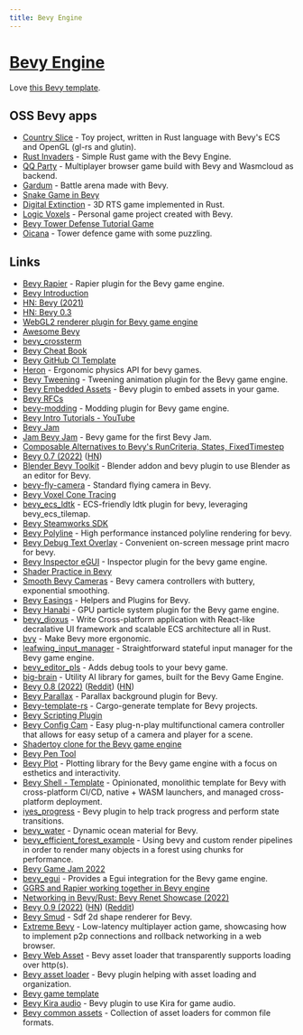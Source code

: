 ```yaml
---
title: Bevy Engine
---
```


# [Bevy Engine](https://bevyengine.org/)

Love [this Bevy template](https://github.com/NiklasEi/bevy_game_template).

## OSS Bevy apps

- [Country Slice](https://github.com/anopara/country-slice) - Toy project, written in Rust language with Bevy's ECS and OpenGL (gl-rs and glutin).
- [Rust Invaders](https://github.com/jeremychone-channel/rust-invaders) - Simple Rust game with the Bevy Engine.
- [QQ Party](https://github.com/alanpoon/qq_party) - Multiplayer browser game build with Bevy and Wasmcloud as backend.
- [Gardum](https://github.com/gardum-game/gardum) - Battle arena made with Bevy.
- [Snake Game in Bevy](https://github.com/marcusbuffett/bevy_snake)
- [Digital Extinction](https://github.com/DigitalExtinction/Game) - 3D RTS game implemented in Rust.
- [Logic Voxels](https://github.com/mwbryant/logic_voxels) - Personal game project created with Bevy.
- [Bevy Tower Defense Tutorial Game](https://github.com/mwbryant/bevy-tower-defense-tutorial)
- [Oicana](https://github.com/NiklasEi/oicana) - Tower defence game with some puzzling.

## Links

- [Bevy Rapier](https://github.com/dimforge/bevy_rapier) - Rapier plugin for the Bevy game engine.
- [Bevy Introduction](https://bevyengine.org/news/introducing-bevy/)
- [HN: Bevy (2021)](https://news.ycombinator.com/item?id=24123283)
- [HN: Bevy 0.3](https://news.ycombinator.com/item?id=24983956)
- [WebGL2 renderer plugin for Bevy game engine](https://github.com/mrk-its/bevy_webgl2)
- [Awesome Bevy](https://github.com/bevyengine/awesome-bevy)
- [bevy_crossterm](https://github.com/octotep/bevy_crossterm)
- [Bevy Cheat Book](https://bevy-cheatbook.github.io/)
- [Bevy GitHub CI Template](https://github.com/bevyengine/bevy_github_ci_template)
- [Heron](https://github.com/jcornaz/heron) - Ergonomic physics API for bevy games.
- [Bevy Tweening](https://github.com/djeedai/bevy_tweening) - Tweening animation plugin for the Bevy game engine.
- [Bevy Embedded Assets](https://github.com/vleue/bevy_embedded_assets) - Bevy plugin to embed assets in your game.
- [Bevy RFCs](https://github.com/bevyengine/rfcs)
- [bevy-modding](https://github.com/zylkowski/bevy-modding) - Modding plugin for Bevy game engine.
- [Bevy Intro Tutorials - YouTube](https://www.youtube.com/playlist?list=PLT_D88-MTFOPPl75g4WshL1Gx2bnGTUkz)
- [Bevy Jam](https://itch.io/jam/bevy-jam-1)
- [Jam Bevy Jam](https://github.com/killercup/marmalade) - Bevy game for the first Bevy Jam.
- [Composable Alternatives to Bevy's RunCriteria, States, FixedTimestep](https://github.com/IyesGames/iyes_loopless)
- [Bevy 0.7 (2022)](https://bevyengine.org/news/bevy-0-7/) ([HN](https://news.ycombinator.com/item?id=31043668))
- [Blender Bevy Toolkit](https://github.com/sdfgeoff/blender_bevy_toolkit) - Blender addon and bevy plugin to use Blender as an editor for Bevy.
- [bevy-fly-camera](https://github.com/mcpar-land/bevy_fly_camera) - Standard flying camera in Bevy.
- [Bevy Voxel Cone Tracing](https://github.com/cryscan/bevy-hikari)
- [bevy_ecs_ldtk](https://github.com/Trouv/bevy_ecs_ldtk) - ECS-friendly ldtk plugin for bevy, leveraging bevy_ecs_tilemap.
- [Bevy Steamworks SDK](https://github.com/HouraiTeahouse/bevy-steamworks)
- [Bevy Polyline](https://github.com/ForesightMiningSoftwareCorporation/bevy_polyline) - High performance instanced polyline rendering for bevy.
- [Bevy Debug Text Overlay](https://github.com/nicopap/bevy-debug-text-overlay) - Convenient on-screen message print macro for bevy.
- [Bevy Inspector eGUI](https://github.com/jakobhellermann/bevy-inspector-egui) - Inspector plugin for the bevy game engine.
- [Shader Practice in Bevy](https://github.com/wilk10/shader_practice)
- [Smooth Bevy Cameras](https://github.com/bonsairobo/smooth-bevy-cameras) - Bevy camera controllers with buttery, exponential smoothing.
- [Bevy Easings](https://github.com/vleue/bevy_easings) - Helpers and Plugins for Bevy.
- [Bevy Hanabi](https://github.com/djeedai/bevy_hanabi) - GPU particle system plugin for the Bevy game engine.
- [bevy_dioxus](https://github.com/JunichiSugiura/bevy_dioxus) - Write Cross-platform application with React-like decralative UI framework and scalable ECS architecture all in Rust.
- [bvy](https://github.com/cart/bvy) - Make Bevy more ergonomic.
- [leafwing_input_manager](https://github.com/Leafwing-Studios/leafwing_input_manager) - Straightforward stateful input manager for the Bevy game engine.
- [bevy_editor_pls](https://github.com/jakobhellermann/bevy_editor_pls) - Adds debug tools to your bevy game.
- [big-brain](https://github.com/zkat/big-brain) - Utility AI library for games, built for the Bevy Game Engine.
- [Bevy 0.8 (2022)](https://bevyengine.org/news/bevy-0-8/) ([Reddit](https://www.reddit.com/r/rust/comments/wc0sqc/bevy_08/)) ([HN](https://news.ycombinator.com/item?id=32287828))
- [Bevy Parallax](https://github.com/Corrosive-Games/bevy-parallax) - Parallax background plugin for Bevy.
- [Bevy-template-rs](https://github.com/taurr/bevy-template-rs) - Cargo-generate template for Bevy projects.
- [Bevy Scripting Plugin](https://github.com/makspll/bevy_mod_scripting)
- [Bevy Config Cam](https://github.com/BlackPhlox/bevy_config_cam) - Easy plug-n-play multifunctional camera controller that allows for easy setup of a camera and player for a scene.
- [Shadertoy clone for the Bevy game engine](https://github.com/eliotbo/bevy_shadertoy_wgsl)
- [Bevy Pen Tool](https://github.com/eliotbo/bevy_pen_tool)
- [Bevy Plot](https://github.com/eliotbo/bevy_plot) - Plotting library for the Bevy game engine with a focus on esthetics and interactivity.
- [Bevy Shell - Template](https://github.com/kurbos/bevy-shell-template) - Opinionated, monolithic template for Bevy with cross-platform CI/CD, native + WASM launchers, and managed cross-platform deployment.
- [iyes_progress](https://github.com/IyesGames/iyes_progress) - Bevy plugin to help track progress and perform state transitions.
- [bevy_water](https://github.com/Neopallium/bevy_water) - Dynamic ocean material for Bevy.
- [bevy_efficient_forest_example](https://github.com/pinkponk/bevy_efficient_forest_rendering) - Using bevy and custom render pipelines in order to render many objects in a forest using chunks for performance.
- [Bevy Game Jam 2022](https://github.com/DGriffin91/BevyJam2022)
- [bevy_egui](https://github.com/mvlabat/bevy_egui) - Provides a Egui integration for the Bevy game engine.
- [GGRS and Rapier working together in Bevy engine](https://github.com/cscorley/bevy_ggrs_rapier_example)
- [Networking in Bevy/Rust: Bevy Renet Showcase (2022)](https://www.youtube.com/watch?v=fBHO0yptg1Y)
- [Bevy 0.9 (2022)](https://bevyengine.org/news/bevy-0-9/) ([HN](https://news.ycombinator.com/item?id=33577284)) ([Reddit](https://www.reddit.com/r/rust/comments/ytiv2a/bevy_09/))
- [Bevy Smud](https://github.com/johanhelsing/bevy_smud) - Sdf 2d shape renderer for Bevy.
- [Extreme Bevy](https://github.com/johanhelsing/extreme_bevy) - Low-latency multiplayer action game, showcasing how to implement p2p connections and rollback networking in a web browser.
- [Bevy Web Asset](https://github.com/johanhelsing/bevy_web_asset) - Bevy asset loader that transparently supports loading over http(s).
- [Bevy asset loader](https://github.com/NiklasEi/bevy_asset_loader) - Bevy plugin helping with asset loading and organization.
- [Bevy game template](https://github.com/NiklasEi/bevy_game_template)
- [Bevy Kira audio](https://github.com/NiklasEi/bevy_kira_audio) - Bevy plugin to use Kira for game audio.
- [Bevy common assets](https://github.com/NiklasEi/bevy_common_assets) - Collection of asset loaders for common file formats.
